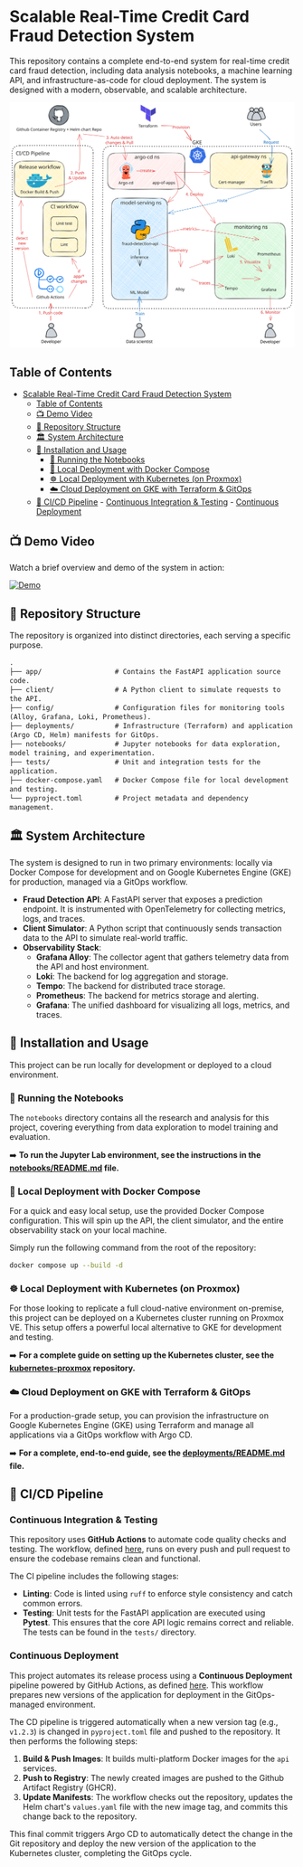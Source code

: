 # Scalable Real-Time Credit Card Fraud Detection System

This repository contains a complete end-to-end system for real-time credit card fraud detection, including data analysis notebooks, a machine learning API, and infrastructure-as-code for cloud deployment. The system is designed with a modern, observable, and scalable architecture.

![mlops1-arch](./deployments/images/mlops1-arch.excalidraw.svg)

## Table of Contents

<!--toc:start-->

- [Scalable Real-Time Credit Card Fraud Detection System](#scalable-real-time-credit-card-fraud-detection-system)
  - [Table of Contents](#table-of-contents)
  - [📺 Demo Video](#📺-demo-video)
  - [📂 Repository Structure](#📂-repository-structure)
  - [🏛️ System Architecture](#🏛️-system-architecture)
  - [🚀 Installation and Usage](#🚀-installation-and-usage)
    - [🔬 Running the Notebooks](#🔬-running-the-notebooks)
    - [🐳 Local Deployment with Docker Compose](#🐳-local-deployment-with-docker-compose)
    - [☸️ Local Deployment with Kubernetes (on Proxmox)](#️-local-deployment-with-kubernetes-on-proxmox)
    - [☁️ Cloud Deployment on GKE with Terraform & GitOps](#️-cloud-deployment-on-gke-with-terraform-gitops)
  - [🤖 CI/CD Pipeline](#🤖-cicd-pipeline) - [Continuous Integration & Testing](#continuous-integration-testing) - [Continuous Deployment](#continuous-deployment)
  <!--toc:end-->

## 📺 Demo Video

Watch a brief overview and demo of the system in action:

[![Demo](https://img.youtube.com/vi/SOBmdxpqs5E/0.jpg)](https://youtu.be/SOBmdxpqs5E)

## 📂 Repository Structure

The repository is organized into distinct directories, each serving a specific purpose.

```
.
├── app/                  # Contains the FastAPI application source code.
├── client/               # A Python client to simulate requests to the API.
├── config/               # Configuration files for monitoring tools (Alloy, Grafana, Loki, Prometheus).
├── deployments/          # Infrastructure (Terraform) and application (Argo CD, Helm) manifests for GitOps.
├── notebooks/            # Jupyter notebooks for data exploration, model training, and experimentation.
├── tests/                # Unit and integration tests for the application.
├── docker-compose.yaml   # Docker Compose file for local development and testing.
└── pyproject.toml        # Project metadata and dependency management.
```

## 🏛️ System Architecture

The system is designed to run in two primary environments: locally via Docker Compose for development and on Google Kubernetes Engine (GKE) for production, managed via a GitOps workflow.

- **Fraud Detection API**: A FastAPI server that exposes a prediction endpoint. It is instrumented with OpenTelemetry for collecting metrics, logs, and traces.
- **Client Simulator**: A Python script that continuously sends transaction data to the API to simulate real-world traffic.
- **Observability Stack**:
  - **Grafana Alloy**: The collector agent that gathers telemetry data from the API and host environment.
  - **Loki**: The backend for log aggregation and storage.
  - **Tempo**: The backend for distributed trace storage.
  - **Prometheus**: The backend for metrics storage and alerting.
  - **Grafana**: The unified dashboard for visualizing all logs, metrics, and traces.

## 🚀 Installation and Usage

This project can be run locally for development or deployed to a cloud environment.

### 🔬 Running the Notebooks

The `notebooks` directory contains all the research and analysis for this project, covering everything from data exploration to model training and evaluation.

➡️ **To run the Jupyter Lab environment, see the instructions in the [notebooks/README.md](./notebooks/README.md) file.**

### 🐳 Local Deployment with Docker Compose

For a quick and easy local setup, use the provided Docker Compose configuration. This will spin up the API, the client simulator, and the entire observability stack on your local machine.

Simply run the following command from the root of the repository:

```bash
docker compose up --build -d
```

### ☸️ Local Deployment with Kubernetes (on Proxmox)

For those looking to replicate a full cloud-native environment on-premise, this project can be deployed on a Kubernetes cluster running on Proxmox VE. This setup offers a powerful local alternative to GKE for development and testing.

➡️ **For a complete guide on setting up the Kubernetes cluster, see the [kubernetes-proxmox](https://github.com/phuchoang2603/kubernetes-proxmox) repository.**

### ☁️ Cloud Deployment on GKE with Terraform & GitOps

For a production-grade setup, you can provision the infrastructure on Google Kubernetes Engine (GKE) using Terraform and manage all applications via a GitOps workflow with Argo CD.

➡️ **For a complete, end-to-end guide, see the [deployments/README.md](./deployments/README.md) file.**

## 🤖 CI/CD Pipeline

### Continuous Integration & Testing

This repository uses **GitHub Actions** to automate code quality checks and testing. The workflow, defined [here](.github/workflows/lint-test.yml), runs on every push and pull request to ensure the codebase remains clean and functional.

The CI pipeline includes the following stages:

- **Linting**: Code is linted using `ruff` to enforce style consistency and catch common errors.
- **Testing**: Unit tests for the FastAPI application are executed using **Pytest**. This ensures that the core API logic remains correct and reliable. The tests can be found in the `tests/` directory.

### Continuous Deployment

This project automates its release process using a **Continuous Deployment** pipeline powered by GitHub Actions, as defined [here](.github/workflows/release.yml). This workflow prepares new versions of the application for deployment in the GitOps-managed environment.

The CD pipeline is triggered automatically when a new version tag (e.g., `v1.2.3`) is changed in `pyproject.toml` file and pushed to the repository. It then performs the following steps:

1. **Build & Push Images**: It builds multi-platform Docker images for the `api` services.
2. **Push to Registry**: The newly created images are pushed to the Github Artifact Registry (GHCR).
3. **Update Manifests**: The workflow checks out the repository, updates the Helm chart's `values.yaml` file with the new image tag, and commits this change back to the repository.

This final commit triggers Argo CD to automatically detect the change in the Git repository and deploy the new version of the application to the Kubernetes cluster, completing the GitOps cycle.
